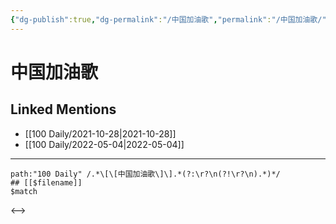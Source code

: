 ```yaml
---
{"dg-publish":true,"dg-permalink":"/中国加油歌","permalink":"/中国加油歌/"}
---
```


# 中国加油歌

## Linked Mentions
- [[100 Daily/2021-10-28\|2021-10-28]]
- [[100 Daily/2022-05-04\|2022-05-04]]


---

```expander
path:"100 Daily" /.*\[\[中国加油歌\]\].*(?:\r?\n(?!\r?\n).*)*/
## [[$filename]]
$match
```

<-->